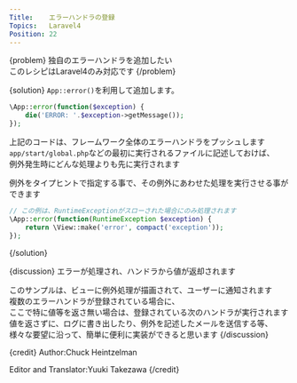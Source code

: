 ```yaml
---
Title:    エラーハンドラの登録
Topics:   Laravel4
Position: 22
---
```


{problem}
独自のエラーハンドラを追加したい  
このレシピはLaravel4のみ対応です
{/problem}

{solution}
`App::error()`を利用して追加します。

```php
\App::error(function($exception) {
    die('ERROR: '.$exception->getMessage());
});
```
上記のコードは、フレームワーク全体のエラーハンドラをプッシュします  
`app/start/global.php`などの最初に実行されるファイルに記述しておけば、  
例外発生時にどんな処理よりも先に実行されます

例外をタイプヒントで指定する事で、その例外にあわせた処理を実行させる事ができます

```php
// この例は、RuntimeExceptionがスローされた場合にのみ処理されます
\App::error(function(RuntimeException $exception) {
    return \View::make('error', compact('exception'));
});
```
{/solution}

{discussion}
エラーが処理され、ハンドラから値が返却されます

このサンプルは、ビューに例外処理が描画されて、ユーザーに通知されます  
複数のエラーハンドラが登録されている場合に、  
ここで特に値等を返さ無い場合は、登録されている次のハンドラが実行されます  
値を返さずに、ログに書き出したり、例外を記述したメールを送信する等、  
様々な要望に沿って、簡単に便利に実装ができると思います
{/discussion}

{credit}
Author:Chuck Heintzelman

Editor and Translator:Yuuki Takezawa
{/credit}
